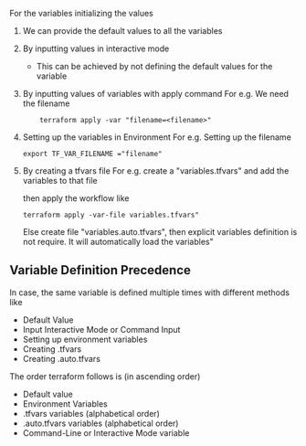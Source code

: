 For the variables initializing the values

1. We can provide the default values to all the variables 
2. By inputting values in interactive mode 
    - This can be achieved by not defining the default values for the variable
3. By inputting values of variables with apply command 
    For e.g. We need the filename
    ```
        terraform apply -var "filename=<filename>"
    ```
4. Setting up the variables in Environment 
    For e.g. Setting up the filename
    ```
    export TF_VAR_FILENAME ="filename"
    ```
5. By creating a tfvars file 
    For e.g. create a "variables.tfvars" and add the variables to that file 

    then apply the workflow like
    ```
    terraform apply -var-file variables.tfvars"
    ```

    Else create file "variables.auto.tfvars", then explicit variables definition is not require. It will automatically load the variables"




## Variable Definition Precedence

In case, the same variable is defined multiple times with different methods like 
- Default Value
- Input Interactive Mode or Command Input
- Setting up environment variables
- Creating .tfvars
- Creating .auto.tfvars


The order terraform follows is (in ascending order)
- Default value 
- Environment Variables
- .tfvars variables (alphabetical order)
- .auto.tfvars variables (alphabetical order)
- Command-Line or Interactive Mode variable

